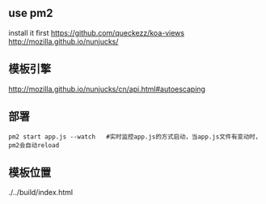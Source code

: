 ## use pm2

install it first
https://github.com/queckezz/koa-views
http://mozilla.github.io/nunjucks/

## 模板引擎

http://mozilla.github.io/nunjucks/cn/api.html#autoescaping

## 部署

```shell
pm2 start app.js --watch   #实时监控app.js的方式启动，当app.js文件有变动时，pm2会自动reload
```

## 模板位置

./../build/index.html
